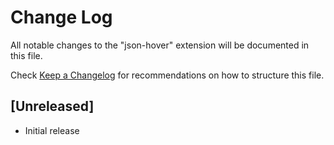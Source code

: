 # Change Log

All notable changes to the "json-hover" extension will be documented in this file.

Check [Keep a Changelog](http://keepachangelog.com/) for recommendations on how to structure this file.

## [Unreleased]

- Initial release